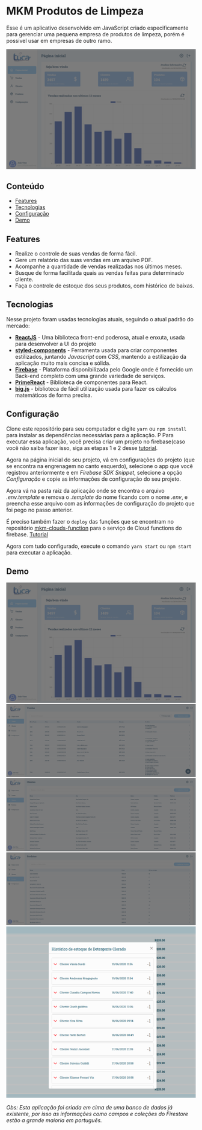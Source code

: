 # MKM Produtos de Limpeza

Esse é um aplicativo desenvolvido em JavaScript criado especificamente para gerenciar uma pequena empresa de produtos de limpeza, porém é possivel usar em empresas de outro ramo.

![Alt text](/demo/Dashboard.png "Página inicial")

## Conteúdo
* [Features](#features)
* [Tecnologias](#tecnologias)
* [Configuração](#configuração)
* [Demo](#demo)

## Features
* Realize o controle de suas vendas de forma fácil.
* Gere um relatório das suas vendas em um arquivo PDF.
* Acompanhe a quantidade de vendas realizadas nos últimos meses.
* Busque de forma facilitada quais as vendas feitas para determinado cliente.
* Faça o controle de estoque dos seus produtos, com histórico de baixas.
	
## Tecnologias
Nesse projeto foram usadas tecnologias atuais, seguindo o atual padrão do mercado:
* [**ReactJS**](https://pt-br.reactjs.org/) - Uma biblioteca front-end poderosa, atual e enxuta, usada para desenvolver a UI do projeto
* [**styled-components**](https://styled-components.com/) - Ferramenta usada para criar componentes estilizados, juntando *Javascript* com *CSS*, mantendo a estilização da aplicação muito mais concisa e sólida.
* [**Firebase**](https://firebase.google.com) - Plataforma disponibilizada pelo Google onde é fornecido um Back-end completo com uma grande variedade de serviços.
* [**PrimeReact**](http://primefaces.org/primereact/) - Biblioteca de componentes para React.
* [**big.js**](https://mikemcl.github.io/big.js/) - biblioteca de fácil utilização usada para fazer os cálculos matemáticos de forma precisa.
	
## Configuração
Clone este repositório para seu computador e digite `yarn` ou `npm install` para instalar as dependências necessárias para a aplicação.
  P
  Para executar essa aplicação, você precisa criar um projeto no firebase(caso você não saiba fazer isso, siga as etapas 1 e 2 desse [tutorial](https://firebase.google.com/docs/web/setup#aplicativos-node.js).

  Agora na página inicial do seu projeto, vá em configurações do projeto (que se encontra na engrenagem no canto esquerdo), selecione o app que você registrou anteriormente e em *Firebase SDK Snippet*, selecione a opção *Configuração* e copie as informações de configuração do seu projeto. 

  Agora vá na pasta raiz da aplicação onde se encontra o arquivo *.env.template* e remova o *.template* do nome ficando com o nome *.env*, e preencha esse arquivo com as informações de configuração do projeto que foi pego no passo anterior. 
  
  É preciso também fazer o `deploy` das funções que se encontram no repositório [mkm-clouds-function](https://github.com/Joaoo1/mkm-cloud-functions) para o serviço de Cloud functions do firebase. [Tutorial](https://github.com/Joaoo1/mkm-cloud-functions)

  Agora com tudo configurado, execute o comando `yarn start` ou `npm start` para executar a aplicação.
  
  ## Demo
  
  ![Alt text](/demo/Dashboard.png "Página inicial")
  ![Alt text](/demo/Sales.png "Vendas")
  ![Alt text](/demo/Clients.png "Clientes")
  ![Alt text](/demo/Products.png "Produtos")
  ![Alt text](/demo/StockHistory.png "Histórico de estoque")

*Obs: Esta aplicação foi criada em cima de uma banco de dados já existente, por isso as informações como campos e coleções do Firestore estão a grande maioria em português.*
